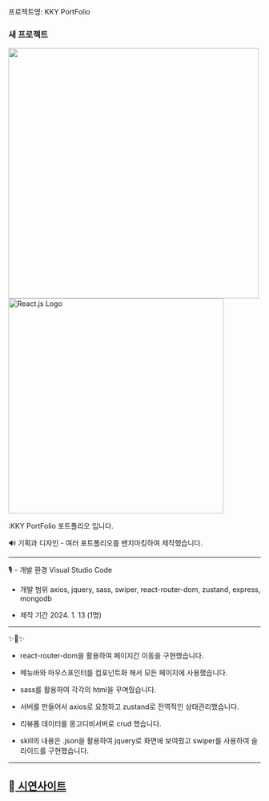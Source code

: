 프로젝트명: KKY PortFolio


### 새 프로젝트
 

<img src="https://github.com/repeat0105/pofolfront/assets/142207038/48a05eeb-c3ea-494b-9456-e1f73235987d" width="500" height="auto">
<img src="https://images.velog.io/images/ohwani/post/fbec6b50-1a23-44f6-8fbd-4014c441bd15/react_logo.png" alt="React.js Logo" width="430" height="auto">

:KKY PortFolio 포트폴리오 입니다.

🔊 
기획과 디자인 - 여러 포트폴리오를 밴치마킹하여 제작했습니다.

-------------

 🎙️ - 개발 환경
      Visual Studio Code

   - 개발 범위
     axios, jquery, sass, swiper, react-router-dom, zustand, express, mongodb
 
   - 제작 기간
     2024. 1. 13 (1명)

-------------
✨🎺✨

- react-router-dom을 활용하여 페이지간 이동을 구현했습니다. 

- 메뉴바와 마우스포인터를 컴포넌트화 해서 모든 페이지에 사용했습니다.

- sass를 활용하여 각각의 html을 꾸며줬습니다. 

- 서버를 만들어서 axios로 요청하고 zustand로 전역적인 상태관리했습니다.

- 리뷰폼 데이터를 몽고디비서버로 crud 했습니다.

- skill의 내용은 .json을 활용하여 jquery로 화면에 보여줬고 swiper를 사용하여 슬라이드를 구현했습니다.

-------------
## 📢<a href="https://pofolfront-opal.vercel.app/"> 시연사이트 <a/> 
